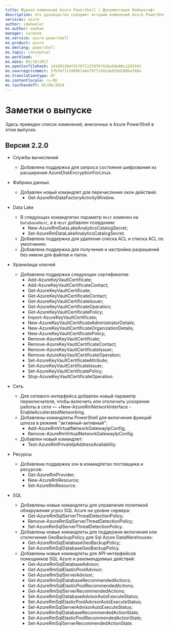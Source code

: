 ```yaml
---
title: Журнал изменений Azure PowerShell | Документация Майкрософт
description: Это руководство содержит историю изменений Azure PowerShell, внесенных в новом выпуске.
services: azure
author: sdwheeler
ms.author: sewhee
manager: carmonm
ms.service: azure-powershell
ms.product: azure
ms.devlang: powershell
ms.topic: conceptual
ms.workload: ''
ms.date: 05/18/2017
ms.openlocfilehash: 143d92384fd270711378f6741ba59e88c12833d1
ms.sourcegitcommit: 37bfbf11fd0967a8e7977c692ab829d286baf88a
ms.translationtype: HT
ms.contentlocale: ru-RU
ms.lasthandoff: 05/08/2018
---
```

# <a name="release-notes"></a>Заметки о выпуске

Здесь приведен список изменений, внесенных в Azure PowerShell в этом выпуске.

## <a name="version-220"></a>Версия 2.2.0
* Службы вычислений
  - Добавлена поддержка для запроса состояния шифрования из расширения AzureDiskEncryptionForLinux.
* Фабрика данных
  - Добавлен новый командлет для перечисления окон действий:
    + Get-AzureRmDataFactoryActivityWindow.
* Data Lake
  - В следующих командлетах параметр `Host` изменен на `DatabaseHost`, а в `Host` добавлен псевдоним:
    + New-AzureRmDataLakeAnalyticsCatalogSecret;
    + Set-AzureRmDataLakeAnalyticsCatalogSecret.
  - Добавлена поддержка для удаления списка ACL и списка ACL по умолчанию.
  - Добавлена поддержка для получения и настройки разрешений без имени для файлов и папок.
* Хранилище ключей
  - Добавлена поддержка следующих сертификатов:
    + Add-AzureKeyVaultCertificate;
    + Add-AzureKeyVaultCertificateContact;
    + Get-AzureKeyVaultCertificate;
    + Get-AzureKeyVaultCertificateContact;
    + Get-AzureKeyVaultCertificateIssuer;
    + Get-AzureKeyVaultCertificateOperation;
    + Get-AzureKeyVaultCertificatePolicy;
    + Import-AzureKeyVaultCertificate;
    + New-AzureKeyVaultCertificateAdministratorDetails;
    + New-AzureKeyVaultCertificateOrganizationDetails;
    + New-AzureKeyVaultCertificatePolicy;
    + Remove-AzureKeyVaultCertificate;
    + Remove-AzureKeyVaultCertificateContact;
    + Remove-AzureKeyVaultCertificateIssuer;
    + Remove-AzureKeyVaultCertificateOperation;
    + Set-AzureKeyVaultCertificateAttribute;
    + Set-AzureKeyVaultCertificateIssuer;
    + Set-AzureKeyVaultCertificatePolicy;
    + Stop-AzureKeyVaultCertificateOperation.
* Сеть

  - Для сетевого интерфейса добавлен новый параметр переключателя, чтобы включить или отключить ускорение работы в сети — +New-AzureRmNetworkInterface -EnableAcceleratedNetworking.
  - Добавлены командлеты PowerShell для включения функций шлюза в режиме "активный-активный":
    + Add-AzureRmVirtualNetworkGatewayIpConfig;
    + Remove-AzureRmVirtualNetworkGatewayIpConfig.
  - Добавлен новый командлет:
    + Test-AzureRmPrivateIpAddressAvailability.
* Ресурсы
  - Добавлена поддержка зон в командлетах поставщика и ресурсов:
    + Get-AzureRmProvider;
    + New-AzureRmResource;
    + Set-AzureRmResource.
* SQL
  - Добавлены новые командлеты для управления политикой обнаружения угроз SQL Azure на уровне сервера:
    + Get-AzureRmSqlServerThreatDetectionPolicy;
    + Remove-AzureRmSqlServerThreatDetectionPolicy;
    + Set-AzureRmSqlServerThreatDetectionPolicy.
  - Добавлены новые командлеты для поддержки включения или отключения GeoBackupPolicy для Sql Azure DataWarehouses:
    + Get-AzureRmSqlDatabaseGeoBackupPolicy;
    + Set-AzureRmSqlDatabaseGeoBackupPolicy.
  - Добавлены новые командлеты для API-интерфейсов помощников SQL Azure и рекомендуемых действий:
    + Get-AzureRmSqlDatabaseAdvisor;
    + Get-AzureRmSqlElasticPoolAdvisor;
    + Get-AzureRmSqlServerAdvisor;
    + Get-AzureRmSqlDatabaseRecommendedActions;
    + Get-AzureRmSqlElasticPoolRecommendedActions;
    + Get-AzureRmSqlServerRecommendedActions;
    + Set-AzureRmSqlDatabaseAdvisorAutoExecuteStatus;
    + Set-AzureRmSqlElasticPoolAdvisorAutoExecuteStatus;
    + Set-AzureRmSqlServerAdvisorAutoExecuteStatus;
    + Set-AzureRmSqlDatabaseRecommendedActionState;
    + Set-AzureRmSqlElasticPoolRecommendedActionState;
    + Set-AzureRmSqlServerRecommendedActionState.
